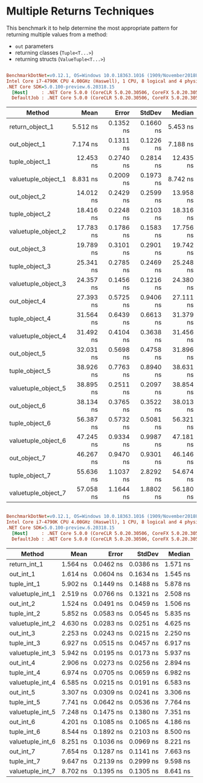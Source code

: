 ﻿# Multiple Returns Techniques

This benchmark it to help determine the most appropriate pattern for returning multiple values
from a method:
- `out` parameters
- returning classes (`Tuple<T...>`)
- returning structs (`ValueTuple<T...>`)

``` ini

BenchmarkDotNet=v0.12.1, OS=Windows 10.0.18363.1016 (1909/November2018Update/19H2)
Intel Core i7-4790K CPU 4.00GHz (Haswell), 1 CPU, 8 logical and 4 physical cores
.NET Core SDK=5.0.100-preview.6.20318.15
  [Host]     : .NET Core 5.0.0 (CoreCLR 5.0.20.30506, CoreFX 5.0.20.30506), X64 RyuJIT
  DefaultJob : .NET Core 5.0.0 (CoreCLR 5.0.20.30506, CoreFX 5.0.20.30506), X64 RyuJIT


```
|              Method |      Mean |     Error |    StdDev |    Median |
|-------------------- |----------:|----------:|----------:|----------:|
|     return_object_1 |  5.512 ns | 0.1352 ns | 0.1660 ns |  5.453 ns |
|        out_object_1 |  7.174 ns | 0.1311 ns | 0.1226 ns |  7.188 ns |
|      tuple_object_1 | 12.453 ns | 0.2740 ns | 0.2814 ns | 12.435 ns |
| valuetuple_object_1 |  8.831 ns | 0.2009 ns | 0.1973 ns |  8.742 ns |
|        out_object_2 | 14.012 ns | 0.2429 ns | 0.2599 ns | 13.958 ns |
|      tuple_object_2 | 18.416 ns | 0.2248 ns | 0.2103 ns | 18.316 ns |
| valuetuple_object_2 | 17.783 ns | 0.1786 ns | 0.1583 ns | 17.756 ns |
|        out_object_3 | 19.789 ns | 0.3101 ns | 0.2901 ns | 19.742 ns |
|      tuple_object_3 | 25.341 ns | 0.2785 ns | 0.2469 ns | 25.248 ns |
| valuetuple_object_3 | 24.357 ns | 0.1456 ns | 0.1216 ns | 24.380 ns |
|        out_object_4 | 27.393 ns | 0.5725 ns | 0.9406 ns | 27.111 ns |
|      tuple_object_4 | 31.564 ns | 0.6439 ns | 0.6613 ns | 31.379 ns |
| valuetuple_object_4 | 31.492 ns | 0.4104 ns | 0.3638 ns | 31.456 ns |
|        out_object_5 | 32.031 ns | 0.5698 ns | 0.4758 ns | 31.896 ns |
|      tuple_object_5 | 38.926 ns | 0.7763 ns | 0.8940 ns | 38.631 ns |
| valuetuple_object_5 | 38.895 ns | 0.2511 ns | 0.2097 ns | 38.854 ns |
|        out_object_6 | 38.134 ns | 0.3765 ns | 0.3522 ns | 38.013 ns |
|      tuple_object_6 | 56.387 ns | 0.5732 ns | 0.5081 ns | 56.321 ns |
| valuetuple_object_6 | 47.245 ns | 0.9334 ns | 0.9987 ns | 47.181 ns |
|        out_object_7 | 46.267 ns | 0.9470 ns | 0.9301 ns | 46.146 ns |
|      tuple_object_7 | 55.636 ns | 1.1037 ns | 2.8292 ns | 54.674 ns |
| valuetuple_object_7 | 57.058 ns | 1.1644 ns | 1.8802 ns | 56.180 ns |

``` ini

BenchmarkDotNet=v0.12.1, OS=Windows 10.0.18363.1016 (1909/November2018Update/19H2)
Intel Core i7-4790K CPU 4.00GHz (Haswell), 1 CPU, 8 logical and 4 physical cores
.NET Core SDK=5.0.100-preview.6.20318.15
  [Host]     : .NET Core 5.0.0 (CoreCLR 5.0.20.30506, CoreFX 5.0.20.30506), X64 RyuJIT
  DefaultJob : .NET Core 5.0.0 (CoreCLR 5.0.20.30506, CoreFX 5.0.20.30506), X64 RyuJIT


```
|           Method |     Mean |     Error |    StdDev |   Median |
|----------------- |---------:|----------:|----------:|---------:|
|     return_int_1 | 1.564 ns | 0.0462 ns | 0.0386 ns | 1.571 ns |
|        out_int_1 | 1.614 ns | 0.0604 ns | 0.1634 ns | 1.545 ns |
|      tuple_int_1 | 5.902 ns | 0.1449 ns | 0.1488 ns | 5.878 ns |
| valuetuple_int_1 | 2.519 ns | 0.0766 ns | 0.1321 ns | 2.508 ns |
|        out_int_2 | 1.524 ns | 0.0491 ns | 0.0459 ns | 1.506 ns |
|      tuple_int_2 | 5.852 ns | 0.0583 ns | 0.0545 ns | 5.835 ns |
| valuetuple_int_2 | 4.630 ns | 0.0283 ns | 0.0251 ns | 4.625 ns |
|        out_int_3 | 2.253 ns | 0.0243 ns | 0.0215 ns | 2.250 ns |
|      tuple_int_3 | 6.927 ns | 0.0515 ns | 0.0457 ns | 6.917 ns |
| valuetuple_int_3 | 5.942 ns | 0.0195 ns | 0.0173 ns | 5.937 ns |
|        out_int_4 | 2.906 ns | 0.0273 ns | 0.0256 ns | 2.894 ns |
|      tuple_int_4 | 6.974 ns | 0.0705 ns | 0.0659 ns | 6.982 ns |
| valuetuple_int_4 | 6.585 ns | 0.0215 ns | 0.0191 ns | 6.583 ns |
|        out_int_5 | 3.307 ns | 0.0309 ns | 0.0241 ns | 3.306 ns |
|      tuple_int_5 | 7.741 ns | 0.0642 ns | 0.0536 ns | 7.764 ns |
| valuetuple_int_5 | 7.248 ns | 0.1475 ns | 0.1380 ns | 7.351 ns |
|        out_int_6 | 4.201 ns | 0.1085 ns | 0.1065 ns | 4.186 ns |
|      tuple_int_6 | 8.544 ns | 0.1892 ns | 0.2103 ns | 8.500 ns |
| valuetuple_int_6 | 8.251 ns | 0.1036 ns | 0.0969 ns | 8.221 ns |
|        out_int_7 | 7.654 ns | 0.1287 ns | 0.1141 ns | 7.663 ns |
|      tuple_int_7 | 9.647 ns | 0.2139 ns | 0.2999 ns | 9.598 ns |
| valuetuple_int_7 | 8.702 ns | 0.1395 ns | 0.1305 ns | 8.641 ns |
